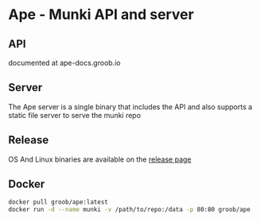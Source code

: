 # Ape - Munki API and server

## API 
documented at ape-docs.groob.io

## Server
The Ape server is a single binary that includes the API and also supports a static file server to serve the munki repo 

## Release

OS And Linux binaries are available on the [release page](https://github.com/groob/ape/releases/)

## Docker

```bash
docker pull groob/ape:latest
docker run -d --name munki -v /path/to/repo:/data -p 80:80 groob/ape
```

